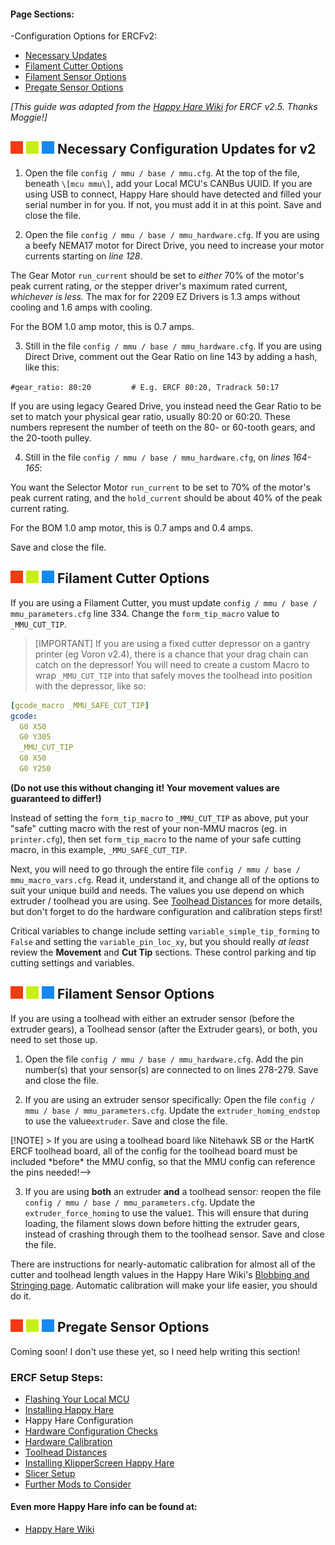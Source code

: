 #### Page Sections:
-Configuration Options for ERCFv2:
  - [Necessary Updates](#---necessary-configuration-updates-for-v25)
  - [Filament Cutter Options](#---filament-cutter-options)
  - [Filament Sensor Options](#---filament-sensor-options)
  - [Pregate Sensor Options](#---pregate-sensor-options)

*\[This guide was adapted from the [Happy Hare Wiki](https://github.com/moggieuk/Happy-Hare/wiki) for ERCF v2.5. Thanks Moggie!\]*


## ![#f03c15](assets/f03c15.png) ![#c5f015](assets/c5f015.png) ![#1589F0](assets/1589F0.png) Necessary Configuration Updates for v2

1.  Open the file `config / mmu / base / mmu.cfg`. At the top of the file, beneath `\[mcu mmu\]`, add your Local MCU's CANBus UUID. If you are using USB to connect, Happy Hare should have detected and filled your serial number in for you. If not, you must add it in at this point. Save and close the file.

2. Open the file `config / mmu / base / mmu_hardware.cfg`. If you are using a beefy NEMA17 motor for Direct Drive, you need to increase your motor currents starting on *line 128*.

The Gear Motor `run_current` should be set to *either* 70% of the motor's peak current rating, *or* the stepper driver's maximum rated current, *whichever is less.* The max for for 2209 EZ Drivers is 1.3 amps without cooling and 1.6 amps with cooling. 

For the BOM 1.0 amp motor, this is 0.7 amps.

3. Still in the file `config / mmu / base / mmu_hardware.cfg`. If you are using Direct Drive, comment out the Gear Ratio on line 143 by adding a hash, like this:

`#gear_ratio: 80:20			# E.g. ERCF 80:20, Tradrack 50:17`

If you are using legacy Geared Drive, you instead need the Gear Ratio to be set to match your physical gear ratio, usually 80:20 or 60:20. These numbers represent the number of teeth on the 80- or 60-tooth gears, and the 20-tooth pulley.

4. Still in the file `config / mmu / base / mmu_hardware.cfg`, on *lines 164-165*:

You want the Selector Motor `run_current` to be set to 70% of the motor's peak current rating, and the `hold_current` should be about 40% of the peak current rating.

For the BOM 1.0 amp motor, this is 0.7 amps and 0.4 amps.

Save and close the file.


## ![#f03c15](assets/f03c15.png) ![#c5f015](assets/c5f015.png) ![#1589F0](assets/1589F0.png) Filament Cutter Options

If you are using a Filament Cutter, you must update `config / mmu / base / mmu_parameters.cfg` line 334. Change the `form_tip_macro` value to `_MMU_CUT_TIP`.

> [IMPORTANT]
> If you are using a fixed cutter depressor on a gantry printer (eg Voron v2.4), there is a chance that your drag chain can catch on the depressor! You will need to create a custom Macro to wrap `_MMU_CUT_TIP` into that safely moves the toolhead into position with the depressor, like so:

```yml
[gcode_macro _MMU_SAFE_CUT_TIP]
gcode:
  G0 X50
  G0 Y305
  _MMU_CUT_TIP
  G0 X50
  G0 Y250
```

**(Do not use this without changing it! Your movement values are guaranteed to differ!)**

Instead of setting the `form_tip_macro` to `_MMU_CUT_TIP` as above, put your "safe" cutting macro with the rest of your non-MMU macros (eg. in `printer.cfg`), then set `form_tip_macro` to the name of your safe cutting macro, in this example, `_MMU_SAFE_CUT_TIP`.

Next, you will need to go through the entire file `config / mmu / base / mmu_macro_vars.cfg`. Read it, understand it, and change all of the options to suit your unique build and needs. The values you use depend on which extruder / toolhead you are using. See [Toolhead Distances](https://github.com/Enraged-Rabbit-Community/ERCF_v2/blob/main/Documentation/Toolhead-Distances.md) for more details, but don't forget to do the hardware configuration and calibration steps first!

Critical variables to change include setting `variable_simple_tip_forming` to `False` and setting the `variable_pin_loc_xy`, but you should really *at least* review the **Movement** and **Cut Tip** sections. These control parking and tip cutting settings and variables.


## ![#f03c15](assets/f03c15.png) ![#c5f015](assets/c5f015.png) ![#1589F0](assets/1589F0.png) Filament Sensor Options

If you are using a toolhead with either an extruder sensor (before the extruder gears), a Toolhead sensor (after the Extruder gears), or both, you need to set those up.

1. Open the file `config / mmu / base / mmu_hardware.cfg`. Add the pin number(s) that your sensor(s) are connected to on lines 278-279. Save and close the file.

2. If you are using an extruder sensor specifically: Open the file `config / mmu / base / mmu_parameters.cfg`. Update the `extruder_homing_endstop` to use the value`extruder`. Save and close the file.

<!--> [!NOTE]
> If you are using a toolhead board like Nitehawk SB or the HartK ERCF toolhead board, all of the config for the toolhead board must be included *before* the MMU config, so that the MMU config can reference the pins needed!--> 

3. If you are using **both** an extruder **and** a toolhead sensor: reopen the file `config / mmu / base / mmu_parameters.cfg`. Update the `extruder_force_homing` to use the value`1`. This will ensure that during loading, the filament slows down before hitting the extruder gears, instead of crashing through them to the toolhead sensor. Save and close the file.

There are instructions for nearly-automatic calibration for almost all of the cutter and toolhead length values in the Happy Hare Wiki's [Blobbing and Stringing page](https://github.com/moggieuk/Happy-Hare/wiki/Blobbing-and-Stringing). Automatic calibration will make your life easier, you should do it.


## ![#f03c15](assets/f03c15.png) ![#c5f015](assets/c5f015.png) ![#1589F0](assets/1589F0.png) Pregate Sensor Options

Coming soon! I don't use these yet, so I need help writing this section!


### ERCF Setup Steps:
- [Flashing Your Local MCU](https://github.com/Enraged-Rabbit-Community/ERCF_v2/blob/main/Documentation/Flashing-Local-MCU.md)
- [Installing Happy Hare](https://github.com/Enraged-Rabbit-Community/ERCF_v2/blob/main/Documentation/Installing-Happy-Hare.md)
- Happy Hare Configuration
- [Hardware Configuration Checks](https://github.com/Enraged-Rabbit-Community/ERCF_v2/blob/main/Documentation/Hardware-configuration-checks.md)
- [Hardware Calibration](https://github.com/Enraged-Rabbit-Community/ERCF_v2/blob/main/Documentation/Hardware-Calibration.md)
- [Toolhead Distances](https://github.com/Enraged-Rabbit-Community/ERCF_v2/blob/main/Documentation/Toolhead-Distances.md)
- [Installing KlipperScreen Happy Hare](https://github.com/Enraged-Rabbit-Community/ERCF_v2/blob/main/Documentation/Installing-KlipperScreen.md)
- [Slicer Setup](https://github.com/Enraged-Rabbit-Community/ERCF_v2/blob/main/Documentation/Slicer-Setup.md)
- [Further Mods to Consider](https://github.com/Enraged-Rabbit-Community/ERCF_v2/blob/main/Documentation/Further-Mods.md)

#### Even more Happy Hare info can be found at:
- [Happy Hare Wiki](https://github.com/moggieuk/Happy-Hare/wiki)